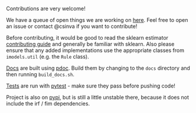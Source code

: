 Contributions are very welcome!

We have a queue of open things we are working on [here](https://github.com/csinva/imodels/projects/1). Feel free to open an issue or contact @csinva if you want to contribute!

Before contributing, it would be good to read the sklearn estimator [contributing guide](https://scikit-learn.org/stable/developers/develop.html) and generally be familiar with sklearn. Also please ensure that any added implementations use the appropriate classes from `imodels.util` (e.g. the `Rule` class). 

[Docs](https://csinva.io/imodels/docs/) are built using [pdoc](https://pdoc3.github.io/pdoc/). Build them by changing to the `docs` directory and then running `build_docs.sh`.

[Tests](tests) are run with [pytest](https://docs.pytest.org/en/stable/) - make sure they pass before pushing code!

Project is also on [pypi](https://pypi.org/project/imodels/), but is still a little unstable there, because it does not include the irf / fim dependencies.